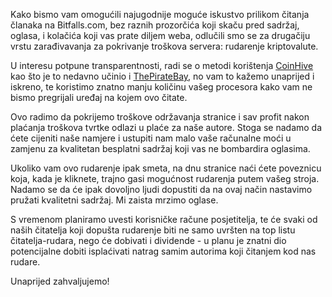 Kako bismo vam omogućili najugodnije moguće iskustvo prilikom čitanja članaka na Bitfalls.com, bez raznih prozorčića koji skaču pred sadržaj, oglasa, i kolačića koji vas prate diljem weba, odlučili smo se za drugačiju vrstu zarađivavanja za pokrivanje troškova servera: rudarenje kriptovalute.

U interesu potpune transparentnosti, radi se o metodi korištenja [CoinHive][coinhive] kao što je to nedavno učinio i [ThePirateBay][tpb], no vam to kažemo unaprijed i iskreno, te koristimo znatno manju količinu vašeg procesora kako vam ne bismo pregrijali uređaj na kojem ovo čitate.

Ovo radimo da pokrijemo troškove održavanja stranice i sav profit nakon plaćanja troškova tvrtke odlazi u plaće za naše autore. Stoga se nadamo da ćete cijeniti naše namjere i ustupiti nam malo vaše računalne moći u zamjenu za kvalitetan besplatni sadržaj koji vas ne bombardira oglasima.

Ukoliko vam ovo rudarenje ipak smeta, na dnu stranice naći ćete poveznicu koja, kada je kliknete, trajno gasi mogućnost rudarenja putem vašeg stroja. Nadamo se da će ipak dovoljno ljudi dopustiti da na ovaj način nastavimo pružati kvalitetni sadržaj. Mi zaista mrzimo oglase.

S vremenom planiramo uvesti korisničke račune posjetitelja, te će svaki od naših čitatelja koji dopušta rudarenje biti ne samo uvršten na top listu čitatelja-rudara, nego će dobivati i dividende - u planu je znatni dio potencijalne dobiti isplaćivati natrag samim autorima koji čitanjem kod nas rudare.

Unaprijed zahvaljujemo!

[coinhive]: https://coinhive.com
[tpb]: https://bitfalls.com/hr/2017/09/17/thepiratebay-steals-cpu-mine-cryptocurrency/